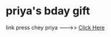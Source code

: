 # priya's bday gift
link press chey priya --->> [Click Here](https://anupsaibavireddy.github.io/react-love-letter/)
